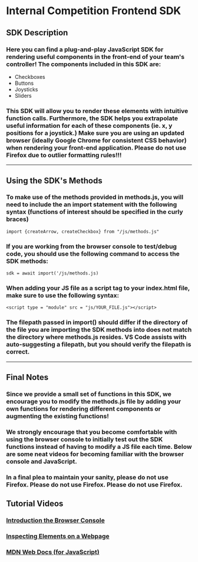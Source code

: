 # **Internal Competition Frontend SDK**
## **SDK Description**
### Here you can find a plug-and-play JavaScript SDK for rendering useful components in the front-end of your team's controller! The components included in this SDK are:
- Checkboxes
- Buttons
- Joysticks
- Sliders

### This SDK will allow you to render these elements with intuitive function calls. Furthermore, the SDK helps you extrapolate useful information for each of these components (ie. x, y positions for a joystick.) Make sure you are using an updated browser (ideally **Google Chrome** for consistent CSS behavior) when rendering your front-end application. **Please do not use Firefox due to outlier formatting rules!!!**
---
## **Using the SDK's Methods**
### To make use of the methods provided in methods.js, you will need to include the an import statement with the following syntax (functions of interest should be specified in the curly braces)
`import {createArrow, createCheckbox} from "/js/methods.js"` 
    
### If you are working from the browser console to test/debug code, you should use the following command to access the SDK methods:
`sdk = await import('/js/methods.js)`

### When adding your JS file as a script tag to your index.html file, make sure to use the following syntax:
`<script type = "module" src = "js/YOUR_FILE.js"></script>`

### The filepath passed in import() should differ if the directory of the file you are importing the SDK methods into does not match the directory where methods.js resides. VS Code assists with auto-suggesting a filepath, but you should verify the filepath is correct.
---
## **Final Notes**
### Since we provide a small set of functions in this SDK, we encourage you to modify the methods.js file by adding your own functions for rendering different components or augmenting the existing functions!
### We strongly encourage that you become comfortable with using the browser console to initially test out the SDK functions instead of having to modify a JS file each time. Below are some neat videos for becoming familiar with the browser console and JavaScript.
### In a final plea to maintain your sanity, **please do not use Firefox. Please do not use Firefox. Please do not use Firefox.**

## Tutorial Videos
### [Introduction the Browser Console](https://www.youtube.com/watch?v=q9jAFZjPFHo)
### [Inspecting Elements on a Webpage](https://blog.hubspot.com/website/how-to-inspect)
### [MDN Web Docs (for JavaScript)](https://developer.mozilla.org/en-US/docs/Web/JavaScript)